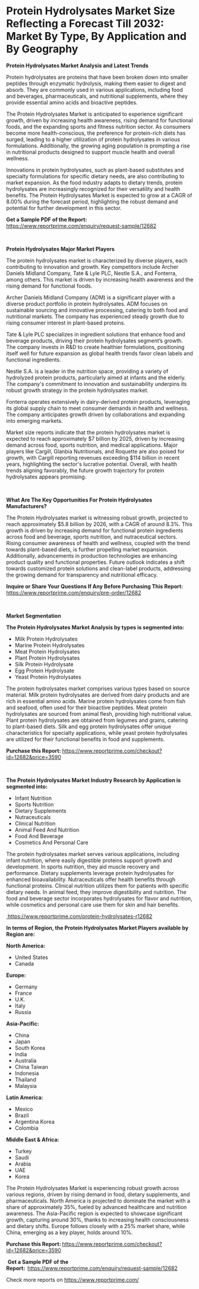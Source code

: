 <p><h1>Protein Hydrolysates Market Size Reflecting a Forecast Till 2032: Market By Type, By Application and By Geography</h1></p><p><strong>Protein Hydrolysates Market Analysis and Latest Trends</strong></p>
<p><p>Protein hydrolysates are proteins that have been broken down into smaller peptides through enzymatic hydrolysis, making them easier to digest and absorb. They are commonly used in various applications, including food and beverages, pharmaceuticals, and nutritional supplements, where they provide essential amino acids and bioactive peptides.</p><p>The Protein Hydrolysates Market is anticipated to experience significant growth, driven by increasing health awareness, rising demand for functional foods, and the expanding sports and fitness nutrition sector. As consumers become more health-conscious, the preference for protein-rich diets has surged, leading to a higher utilization of protein hydrolysates in various formulations. Additionally, the growing aging population is prompting a rise in nutritional products designed to support muscle health and overall wellness.</p><p>Innovations in protein hydrolysates, such as plant-based substitutes and specialty formulations for specific dietary needs, are also contributing to market expansion. As the food industry adapts to dietary trends, protein hydrolysates are increasingly recognized for their versatility and health benefits. The Protein Hydrolysates Market is expected to grow at a CAGR of 8.00% during the forecast period, highlighting the robust demand and potential for further development in this sector.</p></p>
<p><strong>Get a Sample PDF of the Report:&nbsp;</strong> <a href="https://www.reportprime.com/enquiry/request-sample/12682?utm_campaign=2099&utm_medium=2&utm_source=Github&utm_content=ia&utm_term=19032025&utm_id=protein-hydrolysates">https://www.reportprime.com/enquiry/request-sample/12682</a></p>
<p>&nbsp;</p>
<p><strong>Protein Hydrolysates Major Market Players</strong></p>
<p><p>The protein hydrolysates market is characterized by diverse players, each contributing to innovation and growth. Key competitors include Archer Daniels Midland Company, Tate & Lyle PLC, Nestle S.A., and Fonterra, among others. This market is driven by increasing health awareness and the rising demand for functional foods.</p><p>Archer Daniels Midland Company (ADM) is a significant player with a diverse product portfolio in protein hydrolysates. ADM focuses on sustainable sourcing and innovative processing, catering to both food and nutritional markets. The company has experienced steady growth due to rising consumer interest in plant-based proteins.</p><p>Tate & Lyle PLC specializes in ingredient solutions that enhance food and beverage products, driving their protein hydrolysates segment’s growth. The company invests in R&D to create healthier formulations, positioning itself well for future expansion as global health trends favor clean labels and functional ingredients.</p><p>Nestle S.A. is a leader in the nutrition space, providing a variety of hydrolyzed protein products, particularly aimed at infants and the elderly. The company's commitment to innovation and sustainability underpins its robust growth strategy in the protein hydrolysates market.</p><p>Fonterra operates extensively in dairy-derived protein products, leveraging its global supply chain to meet consumer demands in health and wellness. The company anticipates growth driven by collaborations and expanding into emerging markets.</p><p>Market size reports indicate that the protein hydrolysates market is expected to reach approximately $7 billion by 2025, driven by increasing demand across food, sports nutrition, and medical applications. Major players like Cargill, Glanbia Nutritionals, and Roquette are also poised for growth, with Cargill reporting revenues exceeding $114 billion in recent years, highlighting the sector's lucrative potential. Overall, with health trends aligning favorably, the future growth trajectory for protein hydrolysates appears promising.</p></p>
<p>&nbsp;</p>
<p><strong>What Are The Key Opportunities For Protein Hydrolysates Manufacturers?</strong></p>
<p><p>The Protein Hydrolysates market is witnessing robust growth, projected to reach approximately $5.8 billion by 2026, with a CAGR of around 8.3%. This growth is driven by increasing demand for functional protein ingredients across food and beverage, sports nutrition, and nutraceutical sectors. Rising consumer awareness of health and wellness, coupled with the trend towards plant-based diets, is further propelling market expansion. Additionally, advancements in production technologies are enhancing product quality and functional properties. Future outlook indicates a shift towards customized protein solutions and clean-label products, addressing the growing demand for transparency and nutritional efficacy.</p></p>
<p><strong>Inquire or Share Your Questions If Any Before Purchasing This Report:</strong> <a href="https://www.reportprime.com/enquiry/pre-order/12682?utm_campaign=2099&utm_medium=2&utm_source=Github&utm_content=ia&utm_term=19032025&utm_id=protein-hydrolysates">https://www.reportprime.com/enquiry/pre-order/12682</a></p>
<p>&nbsp;</p>
<p><strong>Market Segmentation</strong></p>
<p><strong>The Protein Hydrolysates Market Analysis by types is segmented into:</strong></p>
<p><ul><li>Milk Protein Hydrolysates</li><li>Marine Protein Hydrolysates</li><li>Meat Protein Hydrolysates</li><li>Plant Protein Hydrolysates</li><li>Silk Protein Hydrolysate</li><li>Egg Protein Hydrolysate</li><li>Yeast Protein Hydrolysates</li></ul></p>
<p><p>The protein hydrolysates market comprises various types based on source material. Milk protein hydrolysates are derived from dairy products and are rich in essential amino acids. Marine protein hydrolysates come from fish and seafood, often used for their bioactive peptides. Meat protein hydrolysates are sourced from animal flesh, providing high nutritional value. Plant protein hydrolysates are obtained from legumes and grains, catering to plant-based diets. Silk and egg protein hydrolysates offer unique characteristics for specialty applications, while yeast protein hydrolysates are utilized for their functional benefits in food and supplements.</p></p>
<p><strong>Purchase this Report:&nbsp;</strong><a href="https://www.reportprime.com/checkout?id=12682&price=3590&utm_campaign=2099&utm_medium=2&utm_source=Github&utm_content=ia&utm_term=19032025&utm_id=protein-hydrolysates">https://www.reportprime.com/checkout?id=12682&price=3590</a></p>
<p>&nbsp;</p>
<p><strong>The Protein Hydrolysates Market Industry Research by Application is segmented into:</strong></p>
<p><ul><li>Infant Nutrition</li><li>Sports Nutrition</li><li>Dietary Supplements</li><li>Nutraceuticals</li><li>Clinical Nutrition</li><li>Animal Feed And Nutrition</li><li>Food And Beverage</li><li>Cosmetics And Personal Care</li></ul></p>
<p><p>The protein hydrolysates market serves various applications, including infant nutrition, where easily digestible proteins support growth and development. In sports nutrition, they aid muscle recovery and performance. Dietary supplements leverage protein hydrolysates for enhanced bioavailability. Nutraceuticals offer health benefits through functional proteins. Clinical nutrition utilizes them for patients with specific dietary needs. In animal feed, they improve digestibility and nutrition. The food and beverage sector incorporates hydrolysates for flavor and nutrition, while cosmetics and personal care use them for skin and hair benefits.</p></p>
<p><a href="https://www.reportprime.com/protein-hydrolysates-r12682?utm_campaign=2099&utm_medium=2&utm_source=Github&utm_content=ia&utm_term=19032025&utm_id=protein-hydrolysates">&nbsp;https://www.reportprime.com/protein-hydrolysates-r12682</a></p>
<p><strong>In terms of Region, the Protein Hydrolysates Market Players available by Region are:</strong></p>
<p>
    <p> <strong> North America: </strong>
        <ul>
            <li>United States</li>
            <li>Canada</li>
        </ul>
        </p> 
    <p> <strong> Europe: </strong>
        <ul>
            <li>Germany</li>
            <li>France</li>
            <li>U.K.</li>
            <li>Italy</li>
            <li>Russia</li>
        </ul>
        </p> 
    <p> <strong> Asia-Pacific: </strong>
        <ul>
            <li>China</li>
            <li>Japan</li>
            <li>South Korea</li>
            <li>India</li>
            <li>Australia</li>
            <li>China Taiwan</li>
            <li>Indonesia</li>
            <li>Thailand</li>
            <li>Malaysia</li>
        </ul>
        </p> 
    <p> <strong> Latin America: </strong>
        <ul>
            <li>Mexico</li>
            <li>Brazil</li>
            <li>Argentina Korea</li>
            <li>Colombia</li>
        </ul>
        </p> 
    <p> <strong> Middle East & Africa: </strong>
        <ul>
            <li>Turkey</li>
            <li>Saudi</li>
            <li>Arabia</li>
            <li>UAE</li>
            <li>Korea</li>
        </ul>
    </p>
    </p>
<p><p>The Protein Hydrolysates Market is experiencing robust growth across various regions, driven by rising demand in food, dietary supplements, and pharmaceuticals. North America is projected to dominate the market with a share of approximately 35%, fueled by advanced healthcare and nutrition awareness. The Asia-Pacific region is expected to showcase significant growth, capturing around 30%, thanks to increasing health consciousness and dietary shifts. Europe follows closely with a 25% market share, while China, emerging as a key player, holds around 10%.</p></p>
<p><strong>Purchase this Report: </strong><a href="https://www.reportprime.com/checkout?id=12682&price=3590&utm_campaign=2099&utm_medium=2&utm_source=Github&utm_content=ia&utm_term=19032025&utm_id=protein-hydrolysates">https://www.reportprime.com/checkout?id=12682&price=3590</a></p>
<p>&nbsp;<strong>Get a Sample PDF of the Report:&nbsp;&nbsp;</strong><a href="https://www.reportprime.com/enquiry/request-sample/12682?utm_campaign=2099&utm_medium=2&utm_source=Github&utm_content=ia&utm_term=19032025&utm_id=protein-hydrolysates">https://www.reportprime.com/enquiry/request-sample/12682</a></p>
<p><strong></strong></p>
<p>Check more reports on <a href="https://www.reportprime.com/?utm_campaign=2099&utm_medium=2&utm_source=Github&utm_content=ia&utm_term=19032025&utm_id=protein-hydrolysates">https://www.reportprime.com/</a></p>